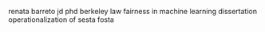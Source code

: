  renata barreto jd phd berkeley law fairness in machine learning dissertation operationalization of sesta fosta
